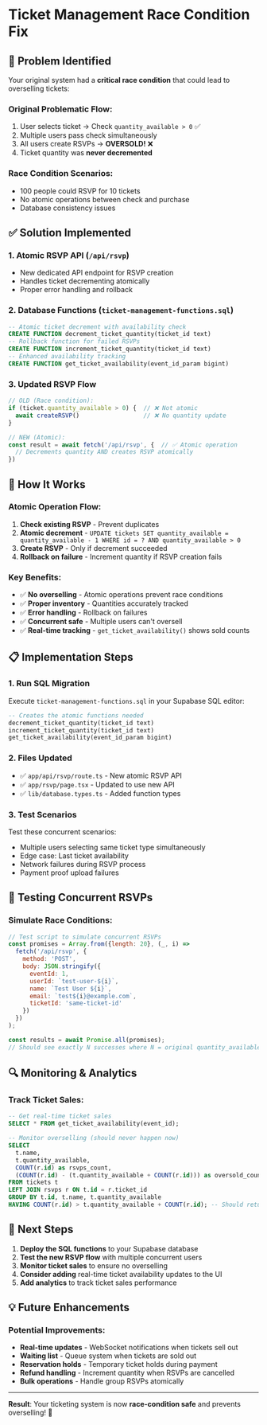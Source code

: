 # Ticket Management Race Condition Fix

## 🚨 Problem Identified

Your original system had a **critical race condition** that could lead to overselling tickets:

### Original Problematic Flow:
1. User selects ticket → Check `quantity_available > 0` ✅
2. Multiple users pass check simultaneously 
3. All users create RSVPs → **OVERSOLD!** ❌
4. Ticket quantity was **never decremented**

### Race Condition Scenarios:
- 100 people could RSVP for 10 tickets
- No atomic operations between check and purchase
- Database consistency issues

## ✅ Solution Implemented

### 1. **Atomic RSVP API** (`/api/rsvp`)
- New dedicated API endpoint for RSVP creation
- Handles ticket decrementing atomically
- Proper error handling and rollback

### 2. **Database Functions** (`ticket-management-functions.sql`)
```sql
-- Atomic ticket decrement with availability check
CREATE FUNCTION decrement_ticket_quantity(ticket_id text)
-- Rollback function for failed RSVPs  
CREATE FUNCTION increment_ticket_quantity(ticket_id text)
-- Enhanced availability tracking
CREATE FUNCTION get_ticket_availability(event_id_param bigint)
```

### 3. **Updated RSVP Flow**
```typescript
// OLD (Race condition):
if (ticket.quantity_available > 0) {  // ❌ Not atomic
  await createRSVP()                  // ❌ No quantity update
}

// NEW (Atomic):
const result = await fetch('/api/rsvp', {  // ✅ Atomic operation
  // Decrements quantity AND creates RSVP atomically
})
```

## 🔧 How It Works

### Atomic Operation Flow:
1. **Check existing RSVP** - Prevent duplicates
2. **Atomic decrement** - `UPDATE tickets SET quantity_available = quantity_available - 1 WHERE id = ? AND quantity_available > 0`
3. **Create RSVP** - Only if decrement succeeded
4. **Rollback on failure** - Increment quantity if RSVP creation fails

### Key Benefits:
- ✅ **No overselling** - Atomic operations prevent race conditions
- ✅ **Proper inventory** - Quantities accurately tracked
- ✅ **Error handling** - Rollback on failures
- ✅ **Concurrent safe** - Multiple users can't oversell
- ✅ **Real-time tracking** - `get_ticket_availability()` shows sold counts

## 📋 Implementation Steps

### 1. **Run SQL Migration**
Execute `ticket-management-functions.sql` in your Supabase SQL editor:
```sql
-- Creates the atomic functions needed
decrement_ticket_quantity(ticket_id text)
increment_ticket_quantity(ticket_id text)  
get_ticket_availability(event_id_param bigint)
```

### 2. **Files Updated**
- ✅ `app/api/rsvp/route.ts` - New atomic RSVP API
- ✅ `app/rsvp/page.tsx` - Updated to use new API
- ✅ `lib/database.types.ts` - Added function types

### 3. **Test Scenarios**
Test these concurrent scenarios:
- Multiple users selecting same ticket type simultaneously
- Edge case: Last ticket availability
- Network failures during RSVP process
- Payment proof upload failures

## 🧪 Testing Concurrent RSVPs

### Simulate Race Conditions:
```javascript
// Test script to simulate concurrent RSVPs
const promises = Array.from({length: 20}, (_, i) => 
  fetch('/api/rsvp', {
    method: 'POST',
    body: JSON.stringify({
      eventId: 1,
      userId: `test-user-${i}`,
      name: `Test User ${i}`,
      email: `test${i}@example.com`,
      ticketId: 'same-ticket-id'
    })
  })
);

const results = await Promise.all(promises);
// Should see exactly N successes where N = original quantity_available
```

## 🔍 Monitoring & Analytics

### Track Ticket Sales:
```sql
-- Get real-time ticket sales
SELECT * FROM get_ticket_availability(event_id);

-- Monitor overselling (should never happen now)
SELECT 
  t.name,
  t.quantity_available,
  COUNT(r.id) as rsvps_count,
  (COUNT(r.id) - (t.quantity_available + COUNT(r.id))) as oversold_count
FROM tickets t
LEFT JOIN rsvps r ON t.id = r.ticket_id
GROUP BY t.id, t.name, t.quantity_available
HAVING COUNT(r.id) > t.quantity_available + COUNT(r.id); -- Should return 0 rows
```

## 🚀 Next Steps

1. **Deploy the SQL functions** to your Supabase database
2. **Test the new RSVP flow** with multiple concurrent users
3. **Monitor ticket sales** to ensure no overselling
4. **Consider adding** real-time ticket availability updates to the UI
5. **Add analytics** to track ticket sales performance

## 💡 Future Enhancements

### Potential Improvements:
- **Real-time updates** - WebSocket notifications when tickets sell out
- **Waiting list** - Queue system when tickets are sold out
- **Reservation holds** - Temporary ticket holds during payment
- **Refund handling** - Increment quantity when RSVPs are cancelled
- **Bulk operations** - Handle group RSVPs atomically

---

**Result**: Your ticketing system is now **race-condition safe** and prevents overselling! 🎉
